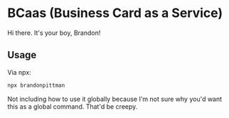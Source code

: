# BCaas (Business Card as a Service)
Hi there. It's your boy, Brandon!

## Usage
Via npx:

```bash
npx brandonpittman
```

Not including how to use it globally because I'm not sure why you'd want this as a global command. That'd be creepy.
